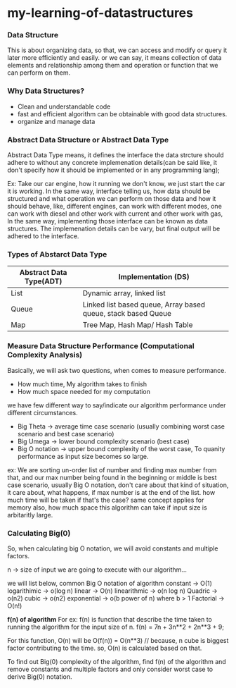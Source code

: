 # my-learning-of-datastructures

### Data Structure
This is about organizing data, so that, we can access and modify or query it later more efficiently and easily. or we can say, it means collection of data elements and relationship among them and operation or function that we can perform on them.

### Why Data Structures?
- Clean and understandable code
- fast and efficient algorithm can be obtainable with good data structures.
- organize and manage data

### Abstract Data Structure or Abstract Data Type 
Abstract Data Type means, it defines the interface the data strcture should adhere to without any concrete implemenation details(can be said like, it don't specify how it should be implemented or in any programming lang);

Ex: Take our car engine, how it running we don't know, we just start the car it is working. In the same way, interface telling us, how data should be structured and what operation we can perform on those data and how it should behave, like, different engines, can work with different modes, one can work with diesel and other work with current and other work with gas, In the same way, implementing those interface can be known as data structures. The implemenation details can be vary, but final output will be adhered to the interface.

### Types of Abstarct Data Type

| Abstract Data Type(ADT) | Implementation (DS) |
| --- | --- |
| List | Dynamic array, linked list |
| Queue | Linked list based queue, Array based queue, stack based Queue |
| Map | Tree Map, Hash Map/ Hash Table |


### Measure Data Structure Performance (Computational Complexity Analysis)
Basically, we will ask two questions, when comes to measure performance.
+ How much time, My algorithm takes to finish
+ How much space needed for my computation

we have few different way to say/indicate our algorithm performance under different circumstances.

+ Big Theta -> average time case scenario (usually combining worst case scenario and best case scenario)
+ Big Umega -> lower bound complexity scenario (best case)
+ Big O notation -> upper bound complexity of the worst case, To quanity performance as input size becomes so large.

ex: We are sorting un-order list of number and finding max number from that, and our max number being found in the beginning or middle is best case scenario, usually Big O notation, don't care about that kind of situation, it care about, what happens, if max number is at the end of the list. how much time will be taken if that's the case?  same concept applies for memory also, how much space this algorithm can take if input size is arbitaritly large. 

### Calculating Big(0)
So, when calculating big O notation, we will avoid constants and multiple factors.

n -> size of input we are going to execute with our algorithm... 

we will list below, common Big O notation of algorithm
constant -> O(1)
logarithimic -> o(log n)
linear -> O(n)
linearithmic -> o(n log n)
Quadric -> o(n2)
cubic -> o(n2)
exponential -> o(b power of n) where b > 1
Factorial -> O(n!)

**f(n) of algorithm**
For ex: f(n) is function that describe the time taken to running the algorithm for the input size of n.
f(n) = 7n + 3n**2 + 2n*\*3 + 9;

For this function, O(n) will be 
O(f(n)) = O(n**3) // because, n cube is biggest factor contributing to the time. so, O(n) is calculated based on that.

To find out Big(0) complexity of the algorithm, find f(n) of the algorithm and remove constants and multiple factors and only consider worst case to derive Big(0) notation.